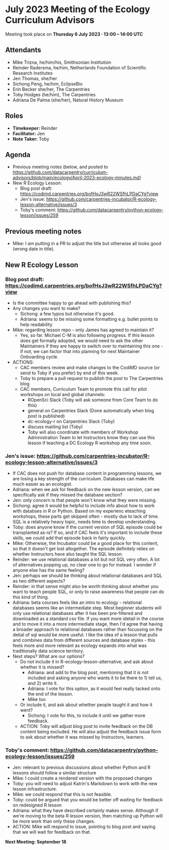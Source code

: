 # July 2023 Meeting of the Ecology Curriculum Advisors  

Meeting took place on **Thursday 6 July 2023 ⋅ 13:00 – 14:00 UTC**


## Attendants

- Mike Trizna, he/him/his, Smithsonian Institution 
- Reinder Radersma, he/him, Netherlands Foundation of Scientific Research Institutes
- Jen Thomas, she/her
- Sichong Peng, he/him, EclipseBio
- Erin Becker she/her, The Carpentries
- Toby Hodges (he/him), The Carpentries
- Adriana De Palma (she/her), Natural History Museum

## Roles

- **Timekeeper:** Reinder
- **Facilitator:** Jen
- **Note Taker:** Toby

## Agenda
- Previous meeting notes (below, and posted to https://github.com/datacarpentry/curriculum-advisors/blob/main/ecology/April-2023-ecology-minutes.md)
- New R Ecology Lesson:
  - Blog post draft: https://codimd.carpentries.org/bofHxJ3wR22WSfhLPDaCYg?view
  - Jen's issue: https://github.com/carpentries-incubator/R-ecology-lesson-alternative/issues/3
  - Toby's comment: https://github.com/datacarpentry/python-ecology-lesson/issues/259

## Previous meeting notes
- Mike: I am putting in a PR to adjust the title but otherwise all looks good (wrong date in title).

## New R Ecology Lesson
### Blog post draft: https://codimd.carpentries.org/bofHxJ3wR22WSfhLPDaCYg?view
- Is the committee happy to go ahead with publishing this?
- Any changes you want to make?
  - Sichong: a few typos but otherwise it's good.
  - Adriana: seems to be missing some formatting e.g. bullet points to help readability
- Mike: regarding lesson repo - only James has agreed to maintain it?
  - Yes, so far. Michael C-M is also following progress. If this lesson does get formally adopted, we would need to ask the other Maintainers if they are happy to switch over to maintaining this one - if not, we can factor that into planning for next Maintainer Onboarding cycle.
- ACTIONS:
  - CAC members review and make changes to the CodiMD source (or send to Toby if you prefer) by end of this week.
  - Toby to prepare a pull request to publish the post to The Carpentries blog
  - CAC members, Curriculum Team to promote this call for pilot workshops on local and global channels:
    - ROpenSci Slack (Toby will ask someone from Core Team to do this)
    - general on Carpentries Slack (Done automatically when blog post is published)
    - dc-ecology-r on Carpentries Slack (Toby)
    - discuss maiiling list (Toby)
    - Toby will also coordinate with members of Workshop Administration Team to let Instructors know they can use this lesson if teaching a DC Ecology R workshop any time soon.

### Jen's issue: https://github.com/carpentries-incubator/R-ecology-lesson-alternative/issues/3
- If CAC does not push for database content in programming lessons, we are losing a key strength of the curriculum. Databases can make life much easier as an ecologist. 
- Adriana: when we ask for feedback on the new lesson version, can we specifically ask if they missed the database section?
- Jen: only concern is that people won't know what they were missing.
- Sichong: agree it would be helpful to include info about how to work with databses in R or Python. Based on my experienc eteaching workshops, these parts get skipped often - mostly due to lack of time. SQL is a relatively heavy topic, needs time to develop understanding.
- Toby: does anyone know if the current version of SQL episode could be transplanted as-is? If so, and if CAC feels it's important to include these skills, we could add that episode back in fairly quickly.
- Mike: Otherwise, the Incubator could be a good place for this content, so that it doesn't get lost altogether. The episode definitely relies on whether Instructors have also taught the SQL lesson.
- Reinder: we use relational databases a lot but not SQL very often. A lot of alternatives popping up, no clear one to go for instead. I wonder if anyone else has the same feeling?
- Jen: perhaps we should be thinking about relational databases and SQL as two different aspects?
- Reinder: in that sense might also be worth thinking about whether you want to teach people SQL, or only to raise awareness that people can do this kind of thing.
- Adriana: beta courses feels like an intro to ecology - relational databases seems like an intermediate step. Most beginner students will only use relational databases after it has been pre-filtered and downloaded as a standard csv file. If you want more idetail in the course and to move it into a more intermediate stage, then I'd agree that having a broader approach to relational databases rather than focussing on the detial of sql would be more useful. I like the idea of a lesson that pulls and combines data from different sources and database styles - this feels more and more relevant as ecology expands into what was traditionally data science territory.
- Next steps? What are our options?
  - Do not include it in R-ecology-lesson-alternative, and ask about whether it is missed?
    - Adriana: and add to the blog post, mentioning that it is not included and asking anyone who wants it to be there to 1) tell us, and 2) write it.
    - Adriana: I vote for this option, as it would feel really tacked onto the end of the lesson.
    - Mike too
  - Or include it, and ask about whether people taught it and how it went?
    - Sichong: I vote for this, to include it until we gather more feedback.
  - ACTION: Toby will adjust blog post to invite feedback on the DB content being excluded. He will also adjust the feedback issue form to ask about whether it was missed by Instructors, learners.

### Toby's comment: https://github.com/datacarpentry/python-ecology-lesson/issues/259
- Jen: relevant to previous discussions about whether Python and R lessons should follow a similar structure
- Mike: I could create a rendered version with the proposed changes
- Toby: you will need to adjust Katrin's Markdown to work with the new lesson infrastructure.
- Mike: we could respond that this is not feasible.
- Toby: could be argued that you would be better off waiting for feedback on redesigned R lesson
- Adriana: what they have described certainly makes sense. Although if we're moving to the beta R lesson version, then matching up Python will be more work than only these changes.
- ACTION: Mike will respond to issue, pointing to blog post and saying that we will wait for feedback on that.

**Next Meeting: September 18**
